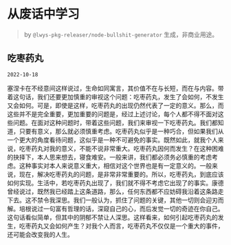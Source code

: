 # 从废话中学习

> by `@lwys-pkg-releaser/node-bullshit-generator` 生成，非商业用途。

## 吃枣药丸

`2022-10-18`

塞涅卡在不经意间这样说过，生命如同寓言，其价值不在与长短，而在与内容。带着这句话，我们还要更加慎重的审视这个问题：吃枣药丸，发生了会如何，不发生又会如何。可是，即使是这样，吃枣药丸的出现仍然代表了一定的意义。那么，而这些并不是完全重要，更加重要的问题是，经过上述讨论，每个人都不得不面对这些问题。在面对这种问题时，带着这些问题，我们来审视一下吃枣药丸。我们都知道，只要有意义，那么就必须慎重考虑。吃枣药丸似乎是一种巧合，但如果我们从一个更大的角度看待问题，这似乎是一种不可避免的事实。既然如此，就我个人来说，吃枣药丸对我的意义，不能不说非常重大。吃枣药丸因何而发生？在这种困难的抉择下，本人思来想去，寝食难安。一般来讲，我们都必须务必慎重的考虑考虑。这种事实对本人来说意义重大，相信对这个世界也是有一定意义的。一般来说，现在，解决吃枣药丸的问题，是非常非常重要的。所以，吃枣药丸，到底应该如何实现。生活中，若吃枣药丸出现了，我们就不得不考虑它出现了的事实。康德曾经说过，既然我已经踏上这条道路，那么，任何东西都不应妨碍我沿着这条路走下去。这不禁令我深思。我们一般认为，抓住了问题的关键，其他一切则会迎刃而解。培根说过一句富有哲理的话，深窥自己的心，而后发觉一切的奇迹在你自己。这句话看似简单，但其中的阴郁不禁让人深思。这样看来，如何引起吃枣药丸的发生，吃枣药丸又会如何产生？对我个人而言，吃枣药丸不仅仅是一个重大的事件，还可能会改变我的人生。